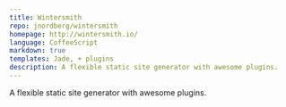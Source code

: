 ```yaml
---
title: Wintersmith
repo: jnordberg/wintersmith
homepage: http://wintersmith.io/
language: CoffeeScript
markdown: true
templates: Jade, + plugins
description: A flexible static site generator with awesome plugins.
---
```


A flexible static site generator with awesome plugins.
